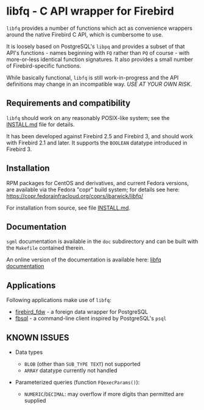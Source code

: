 libfq - C API wrapper for Firebird
==================================

`libfq` provides a number of functions which act as convenience
wrappers around the native Firebird C API, which is cumbersome to use.

It is loosely based on PostgreSQL's `libpq` and provides a subset of
that API's functions - names beginning with `FQ` rather than `PQ`
of course - with more-or-less identical function signatures.
It also provides a small number of Firebird-specific functions.

While basically functional, `libfq` is still work-in-progress and
the API definitions may change in an incompatible way.
*USE AT YOUR OWN RISK*.


Requirements and compatibility
------------------------------

`libfq` should work on any reasonably POSIX-like system; see the
[INSTALL.md](INSTALL.md) file for details.

It has been developed against Firebird 2.5 and Firebird 3, and should
work with Firebird 2.1 and later. It supports the `BOOLEAN` datatype
introduced in Firebird 3.


Installation
------------

RPM packages for CentOS and derivatives, and current Fedora versions, are
available via the Fedora "copr" build system; for details see here:
<https://copr.fedorainfracloud.org/coprs/ibarwick/libfq/>

For installation from source, see file [INSTALL.md](INSTALL.md).

Documentation
-------------

`sgml` documentation is available in the `doc` subdirectory and can be built
with the `Makefile` contained therein.

An online version of the documentation is available here: [libfq documentation](https://libfq.sql-info.de/)

Applications
------------

Following applications make use of `libfq`:

- [firebird_fdw](https://github.com/ibarwick/firebird_fdw) - a foreign data wrapper for PostgreSQL
- [fbsql](https://github.com/ibarwick/fbsql) - a command-line client inspired by PostgreSQL's `psql`


KNOWN ISSUES
------------

* Data types
  - `BLOB` (other than `SUB_TYPE TEXT`) not supported
  - `ARRAY` datatype currently not handled

* Parameterized queries (function `FQexecParams()`):
  - `NUMERIC`/`DECIMAL`: may overflow if more digits than permitted are supplied
